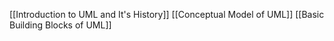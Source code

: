 
[[Introduction to UML and It's History]]
[[Conceptual Model of UML]]
[[Basic Building Blocks of UML]]